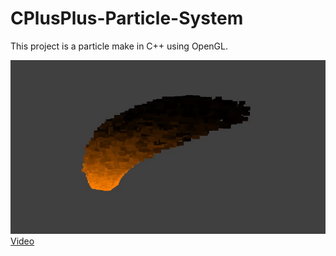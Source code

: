 # CPlusPlus-Particle-System
This project is a particle make in C++ using OpenGL. 

<a href="https://www.youtube.com/watch?v=7tY3bMEI4EI&feature=youtu.be" target="blank"><img src="https://raw.githubusercontent.com/I-Hudson/Gif/master/C%2B%2BParticleSystem/ParticleSystemGif.gif"><br>Video</a>
